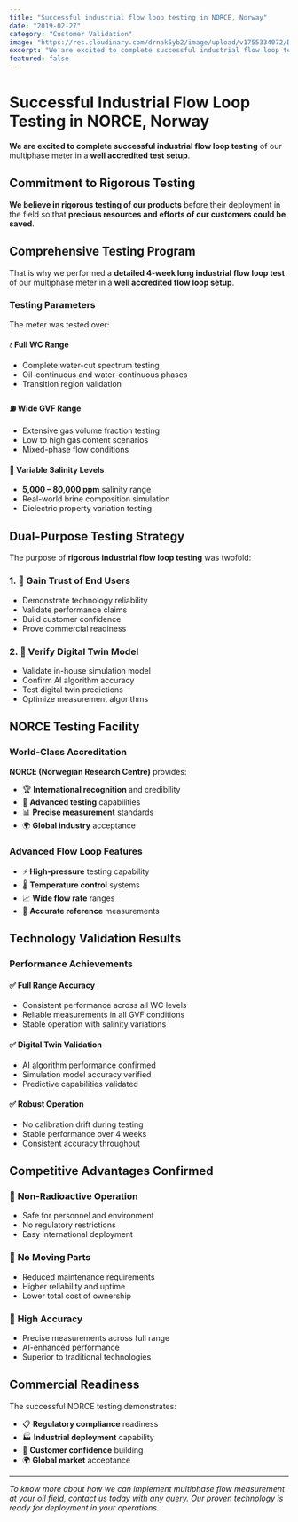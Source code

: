 ```yaml
---
title: "Successful industrial flow loop testing in NORCE, Norway"
date: "2019-02-27"
category: "Customer Validation"
image: "https://res.cloudinary.com/drnak5yb2/image/upload/v1755334072/DMOR-1_ydqmmd.gif"
excerpt: "We are excited to complete successful industrial flow loop testing of our multiphase meter in a well accredited test setup, performing detailed 4-week testing over full WC range and wide GVF range."
featured: false
---
```


# Successful Industrial Flow Loop Testing in NORCE, Norway

**We are excited to complete successful industrial flow loop testing** of our multiphase meter in a **well accredited test setup**.

## Commitment to Rigorous Testing

**We believe in rigorous testing of our products** before their deployment in the field so that **precious resources and efforts of our customers could be saved**.

## Comprehensive Testing Program

That is why we performed a **detailed 4-week long industrial flow loop test** of our multiphase meter in a **well accredited flow loop setup**.

### Testing Parameters

The meter was tested over:

#### 💧 **Full WC Range**
- Complete water-cut spectrum testing
- Oil-continuous and water-continuous phases
- Transition region validation

#### ⛽ **Wide GVF Range** 
- Extensive gas volume fraction testing
- Low to high gas content scenarios
- Mixed-phase flow conditions

#### 🧂 **Variable Salinity Levels**
- **5,000 – 80,000 ppm** salinity range
- Real-world brine composition simulation
- Dielectric property variation testing

## Dual-Purpose Testing Strategy

The purpose of **rigorous industrial flow loop testing** was twofold:

### 1. 🤝 **Gain Trust of End Users**
- Demonstrate technology reliability
- Validate performance claims
- Build customer confidence
- Prove commercial readiness

### 2. 🔬 **Verify Digital Twin Model**
- Validate in-house simulation model
- Confirm AI algorithm accuracy
- Test digital twin predictions
- Optimize measurement algorithms

## NORCE Testing Facility

### World-Class Accreditation
**NORCE (Norwegian Research Centre)** provides:

- 🏆 **International recognition** and credibility
- 🔬 **Advanced testing** capabilities
- 📊 **Precise measurement** standards
- 🌍 **Global industry** acceptance

### Advanced Flow Loop Features
- ⚡ **High-pressure** testing capability
- 🌡️ **Temperature control** systems
- 📈 **Wide flow rate** ranges
- 🎯 **Accurate reference** measurements

## Technology Validation Results

### Performance Achievements

#### ✅ **Full Range Accuracy**
- Consistent performance across all WC levels
- Reliable measurements in all GVF conditions
- Stable operation with salinity variations

#### ✅ **Digital Twin Validation**
- AI algorithm performance confirmed
- Simulation model accuracy verified
- Predictive capabilities validated

#### ✅ **Robust Operation**
- No calibration drift during testing
- Stable performance over 4 weeks
- Consistent accuracy throughout

## Competitive Advantages Confirmed

### 🚫 **Non-Radioactive Operation**
- Safe for personnel and environment
- No regulatory restrictions
- Easy international deployment

### 🔧 **No Moving Parts**
- Reduced maintenance requirements
- Higher reliability and uptime
- Lower total cost of ownership

### 🎯 **High Accuracy**
- Precise measurements across full range
- AI-enhanced performance
- Superior to traditional technologies

## Commercial Readiness

The successful NORCE testing demonstrates:

- 📋 **Regulatory compliance** readiness
- 🏭 **Industrial deployment** capability
- 💼 **Customer confidence** building
- 🌍 **Global market** acceptance

---

*To know more about how we can implement multiphase flow measurement at your oil field, [contact us today](/contact) with any query. Our proven technology is ready for deployment in your operations.*